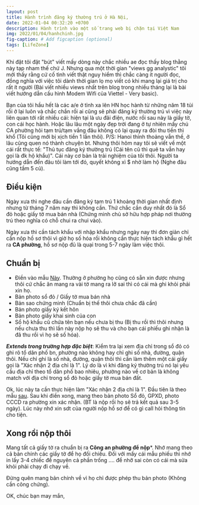 ```yaml
---
layout: post
title: Hành trình đăng ký thường trú ở Hà Nội,
date: 2022-01-04 00:32:20 +0700
description: Hành trình vào một số trang web bị chặn tại Việt Nam
img: 2022/01/04/hanhchinh.jpg
fig-caption: # Add figcaption (optional)
tags: [LifeZone]
---
```


Khi đặt tôi đặt "bút" viết mấy dòng này chắc nhiều ae đọc thấy blog thằng này tạp nham thế chứ J. Nhưng qua một thời gian "views gg analystic" tôi mới thấy rằng cứ cố tình viết thật nguy hiểm thì chắc càng ít người đọc, đồng nghĩa với việc tôi dành thời gian lọ mọ viết có khi mang lại giá trị cho rất ít người (Bài viết nhiều views nhất trên blog trong nhiều tháng lại là bài viết hướng dẫn cấu hình Modem Wifi của Viettel - Very basic). 

Bạn của tôi hầu hết là các a/e ở tỉnh xa lên HN học hành từ những năm 18 tủi rồi ở lại luôn và chắc chắn rồi ai cũng sẽ phải đăng ký thường trú vì việc này liên quan tới rất nhiều cái: hiện tại là ưu đãi điện, nước rồi sau này là giấy tờ, con cái học hành. Hoặc lâu lâu một ngày đẹp trời đang ở tự nhiên mấy chú CA phường hỏi tạm trú/tạm vắng đâu không có lại quay ra đòi thu tiền thì khổ (Tôi cũng mới bị xịch tiền 1 lần thôi). P/S: Hanoi thỉnh thoảng vẫn thế, ở lâu cũng quen nó thành chuyện bt. Nhưng thôi hôm nay tôi sẽ viết về một cái rất thực tế: "Thủ tục đăng ký thường trú (Cái tên cũ thì quê ta vẫn hay gọi là đk hộ khẩu)". Cái này cơ bản là trải nghiệm của tôi thôi. Người ta hướng dẫn đến đâu tôi làm tới đó, quyết không xì $ nhờ làm hộ (Nghe đâu cũng tầm 5 củ).

## Điều kiện

Ngày xưa thì nghe đâu cần đăng ký tạm trú 1 khoảng thời gian nhất định nhưng từ tháng 7 năm nay thì không cần. Thứ chắc cần duy nhất đó là Sổ đỏ hoặc giấy tờ mua bán nhà (Chứng minh chủ sở hữu hợp pháp nơi thường trú theo nghĩa có chỗ chui ra chui vào).

Ngày xưa thì cần tách khẩu với nhập khẩu nhưng ngày nay thì đơn giản chỉ cần nộp hồ sơ thôi vì giờ họ số hóa rồi không cần thực hiện tách khẩu gì hết ra **CA phường**, hồ sơ nộp đủ là quại trong 5-7 ngày làm việc thôi.


## Chuẩn bị

+ Điền vào mẫu [Này](https://csdl.dichvucong.gov.vn/web/jsp/download_file.jsp?ma=3fd96e2f8a19e97c). Thường ở phường họ cũng có sẵn xin được nhưng thôi cứ chắc ăn mang ra vài tờ mang ra lỡ sai thì có cái mà ghi khỏi phải xin họ.
+ Bản photo sổ đỏ / Giấy tờ mua bán nhà
+ Bản sao chứng minh (Chuẩn bị thế thôi chưa chắc đã cần)
+ Bản photo giấy ký kết hôn
+ Bản photo giấy khai sinh của con
+ Sổ hộ khẩu cũ chứa tên bạn nếu chưa bị thu (Bị thu rồi thì thôi nhưng nếu chưa thu thì lần này nộp họ sẽ thu và cho bạn cái phiếu ghi nhận là đã thu rồi vì họ sẽ số hóa).

***Extends trong trường hợp đặc biệt***: Kiểm tra lại xem địa chỉ trong sổ đỏ có ghi rõ tổ dân phố bn, phường nào không hay chỉ ghi số nhà, đường, quận thôi. Nếu chỉ ghi là số nhà, đường, quận thôi thì cần làm thêm một cái giấy gọi là "Xác nhận 2 địa chỉ là 1". Lý do là vì khi đăng ký thường trú nó lại yêu cầu địa chỉ theo tổ dân phố bao nhiêu, phường nào về cơ bản là không match với địa chỉ trong sổ đỏ hoặc giấy tờ mua bán đất. 

Ok, lúc này ta cần thực hiện làm "Xác nhận 2 địa chỉ là 1". Đầu tiên là theo mẫu [sau](). Sau khi điền xong, mang theo bản photo Sổ đỏ, GPXD, photo CCCD ra phường xin xác nhận. (BT là nộp rồi họ sẽ trả kết quả sau 3-5 ngày). Lúc này nhớ xin sdt của người nộp hồ sơ để có gì call hỏi thông tin cho tiện.

## Xong rồi nộp thôi

Mang tất cả giấy tờ ra chuẩn bị ra **Công an phường để nộp***. Nhớ mang theo cả bản chính các giấy tờ để họ đối chiếu. Đối với mấy cái mẫu phiếu thì nhớ in lấy 3-4 chiếc để nguyên cả phần trống .... để nhỡ sai còn có cái mà sửa khỏi phải chạy đi chạy về.

Đừng quên mang bản chính về vì họ chỉ được phép thu bản photo (Không cần công chứng).

OK, chúc bạn may mắn,





